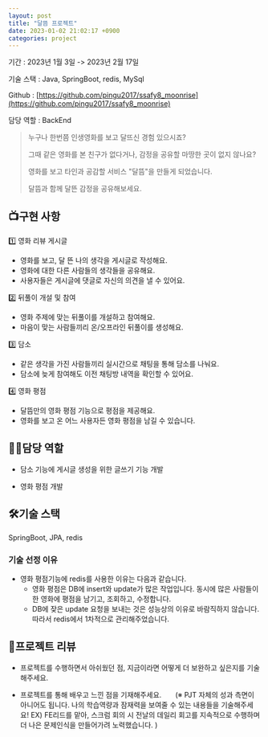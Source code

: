```yaml
---
layout: post
title: "달뜸 프로젝트"
date: 2023-01-02 21:02:17 +0900
categories: project
---
```


기간 : 2023년 1월 3일 -> 2023년 2월 17일

기술 스택 : Java, SpringBoot, redis, MySql

Github : [https://github.com/pingu2017/ssafy8_moonrise](https://github.com/pingu2017/ssafy8_moonrise)

담당 역할 : BackEnd

> 누구나 한번쯤 인생영화를 보고 달뜨신 경험 있으시죠?
>
> 그때 같은 영화를 본 친구가 없다거나, 감정을 공유할 마땅한 곳이 없지 않나요?
>
> 영화를 보고 타인과 공감할 서비스 "달뜸"을 만들게 되었습니다.
>
> 달뜸과 함께 달뜬 감정을 공유해보세요.

## 📺**구현 사항**

1️⃣ 영화 리뷰 게시글

- 영화를 보고, 달 뜬 나의 생각을 게시글로 작성해요.
- 영화에 대한 다른 사람들의 생각들을 공유해요.
- 사용자들은 게시글에 댓글로 자신의 의견을 낼 수 있어요.

2️⃣ 뒤풀이 개설 및 참여

- 영화 주제에 맞는 뒤풀이를 개설하고 참여해요.
- 마음이 맞는 사람들끼리 온/오프라인 뒤풀이를 생성해요.

3️⃣ 담소

- 같은 생각을 가진 사람들끼리 실시간으로 채팅을 통해 담소를 나눠요.
- 담소에 늦게 참여해도 이전 채팅방 내역을 확인할 수 있어요.

4️⃣ 영화 평점

- 달뜸만의 영화 평점 기능으로 평점을 제공해요.
- 영화를 보고 온 어느 사용자든 영화 평점을 남길 수 있습니다.

## 👩‍💻**담당 역할**

- 담소 기능에 게시글 생성을 위한 글쓰기 기능 개발

- 영화 평점 개발

## 🛠️**기술 스택**

SpringBoot, JPA, redis

### **기술 선정 이유**

- 영화 평점기능에 redis를 사용한 이유는 다음과 같습니다.
  - 영화 평점은 DB에 insert와 update가 많은 작업입니다. 동시에 많은 사람들이 한 영화에 평점을 남기고, 조회하고, 수정합니다.
  - DB에 잦은 update 요청을 보내는 것은 성능상의 이유로 바람직하지 않습니다. 따라서 redis에서 1차적으로 관리해주었습니다.

## 💌**프로젝트 리뷰**

- 프로젝트를 수행하면서 아쉬웠던 점, 지금이라면 어떻게 더 보완하고 싶은지를 기술해주세요.

- 프로젝트를 통해 배우고 느낀 점을 기재해주세요.       (※ PJT 자체의 성과 측면이 아니어도 됩니다. 나의 학습역량과 잠재력을 보여줄 수 있는 내용들을 기술해주세요! EX) FE리드를 맡아, 스크럼 회의 시 전날의 데일리 회고를 지속적으로 수행하며 더 나은 문제인식을 만들어가려 노력했습니다. )
